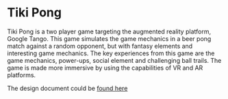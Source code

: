 # Tiki Pong
Tiki Pong is a two player game targeting the augmented reality platform, Google Tango. This game simulates the game mechanics in a beer pong match against a random opponent, but with fantasy elements and interesting game mechanics. The key experiences from this game are the game mechanics, power-ups, social element and challenging ball trails. The game is made more immersive by using the capabilities of VR and AR platforms.


The design document could be [found here](https://docs.google.com/document/d/1v-aRWMLh-dGkXrPnoOyMXOtWV8FhpNTmWCvLegqu1cg/edit?usp=sharing)
